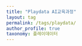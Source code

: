 ```yaml
---
title: "Playdata AI교육과정"
layout: tag
permalink: /tags/playdata/
author_profile: true
taxonomy: 플레이데이터
---
```

